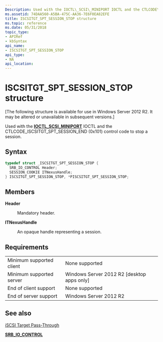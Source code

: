 ```yaml
---
Description: Used with the IOCTL\_SCSI\_MINIPORT IOCTL and the CTLCODE\_ISCSITGT\_SPT\_SESSION\_END (0x101) control code to stop a session.
ms.assetid: 74DAA560-A5BA-475C-AA36-7E6F0EA82EFE
title: ISCSITGT_SPT_SESSION_STOP structure
ms.topic: reference
ms.date: 05/31/2018
topic_type: 
- APIRef
- kbSyntax
api_name: 
- ISCSITGT_SPT_SESSION_STOP
api_type: 
- NA
api_location: 
---
```


# ISCSITGT\_SPT\_SESSION\_STOP structure

\[The following structure is available for use in Windows Server 2012 R2. It may be altered or unavailable in subsequent versions.\]

Used with the [**IOCTL\_SCSI\_MINIPORT**](/windows-hardware/drivers/ddi/ntddscsi/ni-ntddscsi-ioctl_scsi_miniport) IOCTL and the CTLCODE\_ISCSITGT\_SPT\_SESSION\_END (0x101) control code to stop a session.

## Syntax


```C++
typedef struct _ISCSITGT_SPT_SESSION_STOP {
  SRB_IO_CONTROL Header;
  SESSION_COOKIE ITNexusHandle;
} ISCSITGT_SPT_SESSION_STOP, *PISCSITGT_SPT_SESSION_STOP;
```



## Members

<dl> <dt>

**Header**
</dt> <dd>

Mandatory header.

</dd> <dt>

**ITNexusHandle**
</dt> <dd>

An opaque handle representing a session.

</dd> </dl>

## Requirements



|                                     |                                                         |
|-------------------------------------|---------------------------------------------------------|
| Minimum supported client<br/> | None supported<br/>                               |
| Minimum supported server<br/> | Windows Server 2012 R2 \[desktop apps only\]<br/> |
| End of client support<br/>    | None supported<br/>                               |
| End of server support<br/>    | Windows Server 2012 R2<br/>                       |



## See also

<dl> <dt>

[iSCSI Target Pass-Through](iscsi-target-pass-through.md)
</dt> <dt>

[**SRB\_IO\_CONTROL**](/windows-hardware/drivers/ddi/ntddscsi/ns-ntddscsi-_srb_io_control)
</dt> </dl>

 

 